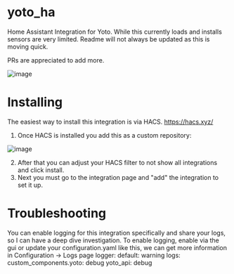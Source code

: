# yoto_ha

Home Assistant Integration for Yoto. While this currently loads and installs sensors are very limited. Readme will not always be updated as this is moving quick.

PRs are appreciated to add more.

![image](https://github.com/cdnninja/yoto_ha/assets/6373468/7d289b63-ba2d-4f7d-a7fa-8e498af218ea)

# Installing

The easiest way to install this integration is via HACS. https://hacs.xyz/

1. Once HACS is installed you add this as a custom repository:

![image](https://github.com/cdnninja/yoto_ha/assets/6373468/7aab0d92-f899-4c21-b51a-d6a5804d04fc)

2. After that you can adjust your HACS filter to not show all integrations and click install.
3. Next you must go to the integration page and "add" the integration to set it up.

# Troubleshooting

You can enable logging for this integration specifically and share your logs, so I can have a deep dive investigation. To enable logging, enable via the gui or update your configuration.yaml like this, we can get more information in Configuration -> Logs page
logger:
default: warning
logs:
custom_components.yoto: debug
yoto_api: debug
